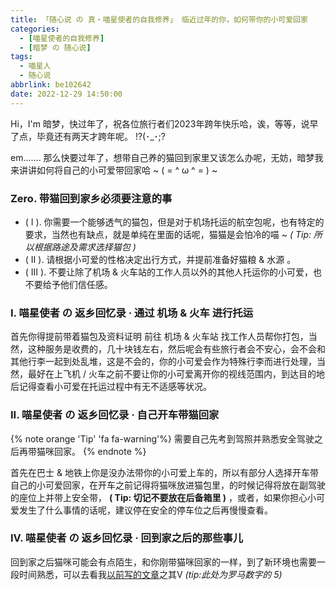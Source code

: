 ```yaml
---
title: 「随心说 の 真・喵星使者的自我修养」 临近过年的你，如何带你的小可爱回家
categories: 
  - [喵星使者的自我修养]
  - [暗梦 の 随心说]
tags:
  - 喵星人
  - 随心说
abbrlink: be102642
date: 2022-12-29 14:50:00
---
```

Hi，I'm 暗梦，快过年了，祝各位旅行者们2023年跨年快乐哈，诶，等等，说早了点，毕竟还有两天才跨年呢。 !?(･_･;?

em....... 那么快要过年了，想带自己养的猫回到家里又该怎么办呢，无妨，暗梦我来讲讲如何将自己的小可爱带回家哈  ~ ( = ^ ω ^ = ) ~

### Zero. 带猫回到家乡必须要注意的事
 + ( I ). 你需要一个能够透气的猫包，但是对于机场托运的航空包呢，也有特定的要求，当然也有缺点，就是单纯在里面的话呢，猫猫是会怕冷的喵 ~ *( Tip: 所以根据路途及需求选择猫包 )*
 + ( II ). 请根据小可爱的性格决定出行方式，并提前准备好猫粮 & 水源 。
 + ( III ). 不要让除了机场 & 火车站的工作人员以外的其他人托运你的小可爱，也不要给予他们信任感。

### I. 喵星使者 の 返乡回忆录 ·  通过 机场 & 火车 进行托运
首先你得提前带着猫包及资料证明 前往 机场 & 火车站 找工作人员帮你打包，当然，这种服务是收费的，几十块钱左右，然后呢会有些旅行者会不安心，会不会和其他行李一起到处乱堆，这是不会的，你的小可爱会作为特殊行李而进行处理，当然，最好在上飞机 / 火车之前不要让你的小可爱离开你的视线范围内，到达目的地后记得查看小可爱在托运过程中有无不适感等状况。

### II. 喵星使者 の 返乡回忆录  · 自己开车带猫回家
{% note orange 'Tip' 'fa fa-warning'%}
需要自己先考到驾照并熟悉安全驾驶之后再带猫咪回家。
{% endnote %}

首先在巴士 & 地铁上你是没办法带你的小可爱上车的，所以有部分人选择开车带自己的小可爱回家，在开车之前记得将猫咪放进猫包里，的时候记得将放在副驾驶的座位上并带上安全带， **( Tip: 切记不要放在后备箱里 )** ，或者，如果你担心小可爱发生了什么事情的话呢，建议停在安全的停车位之后再慢慢查看。

### IV. 喵星使者 の 返乡回忆录  · 回到家之后的那些事儿
回到家之后猫咪可能会有点陌生，和你刚带猫咪回家的一样，到了新环境也需要一段时间熟悉，可以去看我[以前写的文章][lastpost]之其V *(tip:此处为罗马数字的 5)*

<br>

  [lastpost]: /29a55fff/
